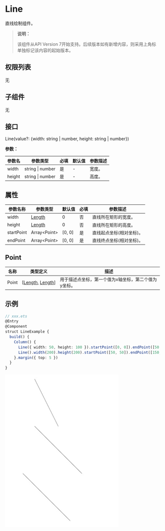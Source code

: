 # Line

直线绘制组件。

>  **说明：**
>
>  该组件从API Version 7开始支持。后续版本如有新增内容，则采用上角标单独标记该内容的起始版本。


## 权限列表

无


## 子组件

无


## 接口

Line(value?: {width: string&nbsp;|&nbsp;number, height: string&nbsp;|&nbsp;number})

**参数：**

| 参数名 | 参数类型                   | 必填 | 默认值 | 参数描述 |
| ------ | -------------------------- | ---- | ------ | -------- |
| width  | string&nbsp;\|&nbsp;number | 是   | -      | 宽度。   |
| height | string&nbsp;\|&nbsp;number | 是   | -      | 高度。   |

## 属性

| 参数名称   | 参数类型      | 默认值      | 必填 | 参数描述                 |
| ---------- | ------------- | ----------- | ---- | ------------------------ |
| width      | [Length](ts-types.md#length)        | 0           | 否   | 直线所在矩形的宽度。     |
| height     | [Length](ts-types.md#length)        | 0           | 否   | 直线所在矩形的高度。     |
| startPoint | Array&lt;Point&gt; | [0,&nbsp;0] | 是   | 直线起点坐标(相对坐标)。 |
| endPoint   | Array&lt;Point&gt; | [0,&nbsp;0] | 是   | 直线终点坐标(相对坐标)。 |

## Point

| 名称  | 类型定义              | 描述                                                 |
| ----- | --------------------- | ---------------------------------------------------- |
| Point | [[Length](ts-types.md#length),&nbsp;[Length](ts-types.md#length)] | 用于描述点坐标，第一个值为x轴坐标，第二个值为y坐标。 |


## 示例

```ts
// xxx.ets
@Entry
@Component
struct LineExample {
  build() {
    Column() {
      Line({ width: 50, height: 100 }).startPoint([0, 0]).endPoint([50, 100])
      Line().width(200).height(200).startPoint([50, 50]).endPoint([150, 150])
    }.margin({ top: 5 })
  }
}
```

![zh-cn_image_0000001219982725](figures/zh-cn_image_0000001219982725.jpg)
